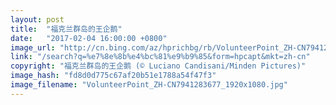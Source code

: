 ```yaml
---
layout: post
title:  "福克兰群岛的王企鹅"
date:   "2017-02-04 16:00:00 +0800"
image_url: "http://cn.bing.com/az/hprichbg/rb/VolunteerPoint_ZH-CN7941283677_1920x1080.jpg"
link: "/search?q=%e7%8e%8b%e4%bc%81%e9%b9%85&form=hpcapt&mkt=zh-cn"
copyright: "福克兰群岛的王企鹅 (© Luciano Candisani/Minden Pictures)"
image_hash: "fd8d0d775c67af20b51e1788a54f47f3"
image_filename: "VolunteerPoint_ZH-CN7941283677_1920x1080.jpg"
---
```


